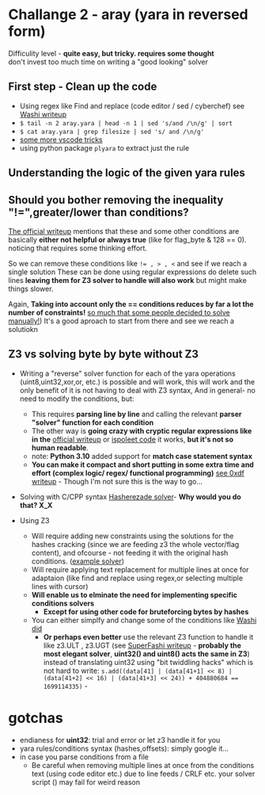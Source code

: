 # Challange 2 - aray (yara in reversed form)

Difficulity level - **quite easy, but tricky. requires some thought**   
don't invest too much time on writing a "good looking" solver

## First step - Clean up the code
- Using regex like Find and replace (code editor / sed / cyberchef) see [Washi writeup](https://washi1337.github.io/ctf-writeups/writeups/flare-on/2024/3/)
- `$ tail -n 2 aray.yara | head -n 1 | sed 's/and /\n/g' | sort` 
- `$ cat aray.yara | grep filesize | sed 's/ and /\n/g'`
- [some more vscode tricks](https://github.com/DisplayGFX/DisplayGFX-CTF-writeups/blob/main/flare-on/flare11_chall3.md#solving-the-yara-rule-with-vscode)
- using python package `plyara` to extract just the rule
## Understanding the logic of the given yara rules


## Should you bother removing the inequality "!=",greater/lower than conditions?
[The official writeup](https://services.google.com/fh/files/misc/flare-on11-challenge3-aray.pdf) mentions that these and some other conditions are basically **either not helpful or always true** (like for flag_byte & 128 == 0).
noticing that requires some thinking effort.

So we can remove these conditions like `!= , > , <` and see if we reach a single solution
These can be done using regular expressions do delete such lines
**leaving them for Z3 solver to handle will also work** but might make things slower.

Again, **Taking into account only the == conditions reduces by far a lot the number of constraints!** [so much that some people decided to solve manually!](https://github.com/gray-panda/grayrepo/blob/master/2024_flareon/03_aray/soln.py)) It's a good aproach to start from there and see we reach a solutiokn

## Z3 vs solving byte by byte without Z3
- Writing a "reverse" solver function for each of the yara operations (uint8,uint32,xor,or, etc.) is possible and will work, 
this will work and the only benefit of it is not having to deal with Z3 syntax, And in general- no need to modify the conditions, but:
    - This requires **parsing line by line** and calling the relevant **parser "solver" function for each condition**
    - The other way is **going crazy with cryptic regular expressions like in the** [official writeup](https://services.google.com/fh/files/misc/flare-on11-challenge3-aray.pdf) or [ispoleet code](https://github.com/ispoleet/flare-on-challenges/blob/master/flare-on-2024/03_aray/aray_crack.py) it works, **but it's not so human readable**.
    - note: **Python 3.10** added support for **match case statement syntax**
    - **You can make it compact and short putting in some extra time and effort (complex logic/ regex/ functional programming)** [see 0xdf writeup](https://0xdf.gitlab.io/flare-on-2024/aray) - Though I'm not sure this is the way to go...
- Solving with C/CPP syntax [Hasherezade solver](https://github.com/hasherezade/flareon2024/blob/main/task3/sol.cpp)- **Why would you do that? X_X**

- Using Z3
  - Will require adding new constraints using the solutions for the hashes cracking (since we are feeding z3 the whole vector/flag content), and ofcourse - not feeding it with the original hash conditions. ([example solver](https://paste.ofcode.org/brD7b7TNE6C8kCNrJxmhTb))
  - Will require applying text replacement for multiple lines at once for adaptaion (like find and replace using regex,or selecting multiple lines with cursor)
  - **Will enable us to elminate the need for implementing specific conditions solvers**
    - **Except for using other code for bruteforcing bytes by hashes**
  - You can either simplfy and change some of the conditions like [Washi did](https://washi1337.github.io/ctf-writeups/writeups/flare-on/2024/3/)
    - **Or perhaps even better** use the relevant Z3 function to handle it like z3.ULT , z3.UGT (see [SuperFashi writeup](https://gmo-cybersecurity.com/blog/flare-on-11-write-up/) - **probably the most elegant solver**, **uint32() and uint8() acts the same in Z3**)  instead of translating uint32 using "bit twiddling hacks" which is not hard to write: `s.add((data[41] | (data[41+1] << 8) | (data[41+2] << 16) | (data[41+3] << 24)) + 404880684 == 1699114335)` -

# gotchas
- endianess for **uint32**: trial and error or let z3 handle it for you
- yara rules/conditions syntax (hashes,offsets): simply google it...
- in case you parse conditions from a file
  - Be careful when removing multiple lines at once from the conditions text (using code editor etc.) due to line feeds / CRLF etc.
  your solver script () may fail for weird reason 
